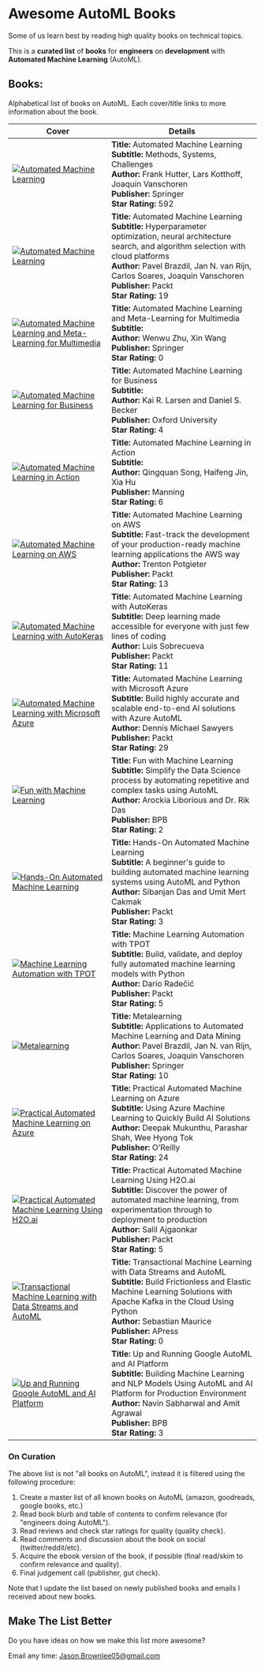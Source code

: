 # Awesome AutoML Books

Some of us learn best by reading high quality books on technical topics.

This is a **curated list** of **books** for **engineers** on **development** with **Automated Machine Learning** (AutoML).

## Books:

Alphabetical list of books on AutoML. Each cover/title links to more information about the book.

| Cover | Details |
|-------|---------|
| [![Automated Machine Learning](covers/Automated-Machine-Learning-Springer.jpg)](https://a.co/d/0G1S7Vt) | **Title:** Automated Machine Learning<br>**Subtitle:** Methods, Systems, Challenges<br>**Author:** Frank Hutter, Lars Kotthoff, Joaquin Vanschoren<br>**Publisher:** Springer<br>**Star Rating:** 592 |
| [![Automated Machine Learning](covers/Automated-Machine-Learning-Packt.jpg)](https://a.co/d/9db0vXh) | **Title:** Automated Machine Learning<br>**Subtitle:** Hyperparameter optimization, neural architecture search, and algorithm selection with cloud platforms<br>**Author:** Pavel Brazdil, Jan N. van Rijn, Carlos Soares, Joaquin Vanschoren<br>**Publisher:** Packt<br>**Star Rating:** 19 |
| [![Automated Machine Learning and Meta-Learning for Multimedia](covers/Automated-Machine-Learning-and-Meta-Learning-for-Multimedia.jpg)](https://a.co/d/0uMWJfP) | **Title:** Automated Machine Learning and Meta-Learning for Multimedia<br>**Subtitle:** <br>**Author:** Wenwu Zhu, Xin Wang<br>**Publisher:** Springer<br>**Star Rating:** 0 |
| [![Automated Machine Learning for Business](covers/Automated-Machine-Learning-for-Business.jpg)](https://a.co/d/58IJCGo) | **Title:** Automated Machine Learning for Business<br>**Subtitle:** <br>**Author:** Kai R. Larsen and Daniel S. Becker<br>**Publisher:** Oxford University<br>**Star Rating:** 4 |
| [![Automated Machine Learning in Action](covers/Automated-Machine-Learning-in-Action.jpg)](https://a.co/d/eBI3Say) | **Title:** Automated Machine Learning in Action<br>**Subtitle:** <br>**Author:** Qingquan Song, Haifeng Jin, Xia Hu<br>**Publisher:** Manning<br>**Star Rating:** 6 |
| [![Automated Machine Learning on AWS](covers/Automated-Machine-Learning-on-AWS.jpg)](https://a.co/d/7GGrSxf) | **Title:** Automated Machine Learning on AWS<br>**Subtitle:** Fast-track the development of your production-ready machine learning applications the AWS way<br>**Author:** Trenton Potgieter<br>**Publisher:** Packt<br>**Star Rating:** 13 |
| [![Automated Machine Learning with AutoKeras](covers/Automated-Machine-Learning-with-AutoKeras.jpg)](https://a.co/d/9B4XZDP) | **Title:** Automated Machine Learning with AutoKeras<br>**Subtitle:** Deep learning made accessible for everyone with just few lines of coding<br>**Author:** Luis Sobrecueva<br>**Publisher:** Packt<br>**Star Rating:** 11 |
| [![Automated Machine Learning with Microsoft Azure](covers/Automated-Machine-Learning-with-Microsoft-Azure.jpg)](https://a.co/d/iwFz0Nh) | **Title:** Automated Machine Learning with Microsoft Azure<br>**Subtitle:** Build highly accurate and scalable end-to-end AI solutions with Azure AutoML<br>**Author:** Dennis Michael Sawyers<br>**Publisher:** Packt<br>**Star Rating:** 29 |
| [![Fun with Machine Learning](covers/Fun-with-Machine-Learning.jpg)](https://a.co/d/b4gkDyf) | **Title:** Fun with Machine Learning<br>**Subtitle:** Simplify the Data Science process by automating repetitive and complex tasks using AutoML<br>**Author:** Arockia Liborious and Dr. Rik Das<br>**Publisher:** BPB<br>**Star Rating:** 2 |
| [![Hands-On Automated Machine Learning](covers/Hands-On-Automated-Machine-Learning.jpg)](https://a.co/d/4WyNlOx) | **Title:** Hands-On Automated Machine Learning<br>**Subtitle:** A beginner's guide to building automated machine learning systems using AutoML and Python<br>**Author:** Sibanjan Das and Umit Mert Cakmak<br>**Publisher:** Packt<br>**Star Rating:** 3 |
| [![Machine Learning Automation with TPOT](covers/Machine-Learning-Automation-with-TPOT.jpg)](https://a.co/d/51mBztz) | **Title:** Machine Learning Automation with TPOT<br>**Subtitle:** Build, validate, and deploy fully automated machine learning models with Python<br>**Author:** Dario Radečić<br>**Publisher:** Packt<br>**Star Rating:** 5 |
| [![Metalearning](covers/Metalearning.jpg)](https://a.co/d/fDtO5VU) | **Title:** Metalearning<br>**Subtitle:** Applications to Automated Machine Learning and Data Mining<br>**Author:** Pavel Brazdil, Jan N. van Rijn, Carlos Soares, Joaquin Vanschoren<br>**Publisher:** Springer<br>**Star Rating:** 10 |
| [![Practical Automated Machine Learning on Azure](covers/Practical-Automated-Machine-Learning-on-Azure.jpg)](https://a.co/d/bTE1qHZ) | **Title:** Practical Automated Machine Learning on Azure<br>**Subtitle:** Using Azure Machine Learning to Quickly Build AI Solutions<br>**Author:** Deepak Mukunthu, Parashar Shah, Wee Hyong Tok<br>**Publisher:** O’Reilly<br>**Star Rating:** 24 |
| [![Practical Automated Machine Learning Using H2O.ai](covers/Practical-Automated-Machine-Learning-Using-H2O-ai.jpg)](https://a.co/d/glM23I8) | **Title:** Practical Automated Machine Learning Using H2O.ai<br>**Subtitle:** Discover the power of automated machine learning, from experimentation through to deployment to production<br>**Author:** Salil Ajgaonkar<br>**Publisher:** Packt<br>**Star Rating:** 5 |
| [![Transactional Machine Learning with Data Streams and AutoML](covers/Transactional-Machine-Learning-with-Data-Streams-and-AutoML.jpg)](https://a.co/d/0kGyGZg) | **Title:** Transactional Machine Learning with Data Streams and AutoML<br>**Subtitle:** Build Frictionless and Elastic Machine Learning Solutions with Apache Kafka in the Cloud Using Python<br>**Author:** Sebastian Maurice<br>**Publisher:** APress<br>**Star Rating:** 0 |
| [![Up and Running Google AutoML and AI Platform](covers/Up-and-Running-Google-AutoML-and-AI-Platform.jpg)](https://a.co/d/878chfL) | **Title:** Up and Running Google AutoML and AI Platform<br>**Subtitle:** Building Machine Learning and NLP Models Using AutoML and AI Platform for Production Environment<br>**Author:** Navin Sabharwal and Amit Agrawal<br>**Publisher:** BPB<br>**Star Rating:** 3 |

### On Curation
The above list is not "all books on AutoML", instead it is filtered using the following procedure:

1. Create a master list of all known books on AutoML (amazon, goodreads, google books, etc.)
2. Read book blurb and table of contents to confirm relevance (for "engineers doing AutoML").
3. Read reviews and check star ratings for quality (quality check).
4. Read comments and discussion about the book on social (twitter/reddit/etc).
5. Acquire the ebook version of the book, if possible (final read/skim to confirm relevance and quality).
6. Final judgement call (publisher, gut check).

Note that I update the list based on newly published books and emails I received about new books.

## Make The List Better
Do you have ideas on how we make this list more awesome?

Email any time: Jason.Brownlee05@gmail.com
